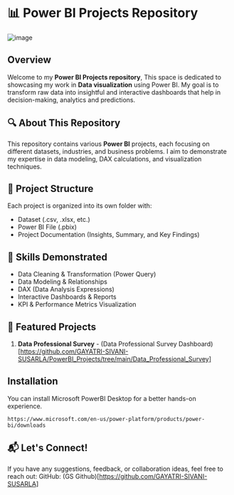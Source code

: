 # 📊 Power BI Projects Repository
![image](https://github.com/user-attachments/assets/d1d5ff0b-1bfb-412e-a282-dfda28f450a4)

## Overview
Welcome to my **Power BI Projects repository**, This space is dedicated to showcasing my work in **Data visualization** using Power BI. My goal is to transform raw data into insightful and interactive dashboards that help in decision-making, analytics and predictions.

## 🔍 About This Repository
This repository contains various **Power BI** projects, each focusing on different datasets, industries, and business problems. I aim to demonstrate my expertise in data modeling, DAX calculations, and visualization techniques.

## 📂 Project Structure
Each project is organized into its own folder with:
- Dataset (.csv, .xlsx, etc.)
- Power BI File (.pbix)
- Project Documentation (Insights, Summary, and Key Findings)

## 🎯 Skills Demonstrated
- Data Cleaning & Transformation (Power Query)
- Data Modeling & Relationships
- DAX (Data Analysis Expressions)
- Interactive Dashboards & Reports
- KPI & Performance Metrics Visualization

## 🚀 Featured Projects
1. **Data Professional Survey** - (Data Professional Survey Dashboard)[https://github.com/GAYATRI-SIVANI-SUSARLA/PowerBI_Projects/tree/main/Data_Professional_Survey]


## Installation
You can install Microsoft PowerBI Desktop for a better hands-on experience.
```
https://www.microsoft.com/en-us/power-platform/products/power-bi/downloads
```

## 📬 Let's Connect!
If you have any suggestions, feedback, or collaboration ideas, feel free to reach out:
GitHub: (GS Github)[https://github.com/GAYATRI-SIVANI-SUSARLA]

























